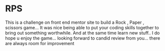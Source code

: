 # RPS
This is a challenge on front end mentor site to build a Rock , Paper , scissors game...
It was nice being able to put your coding skills together to bring out something worthwhile.
And at the same time learn new stuff..
I do hope u enjoy the game... 
looking forward to candid review from you... 
there are always room for improvement
